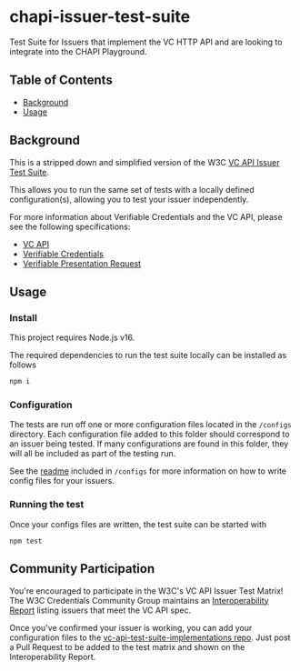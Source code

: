 # chapi-issuer-test-suite
Test Suite for Issuers that implement the VC HTTP API and are looking to
integrate into the CHAPI Playground.

## Table of Contents

- [Background](#background)
- [Usage](#usage)


## Background

This is a stripped down and simplified version of the W3C
[VC API Issuer Test Suite].
 
This allows you to run the same set of tests with a locally defined
configuration(s), allowing you to test your issuer independently.

For more information about Verifiable Credentials and the VC API,
please see the following specifications:
 - [VC API]
 - [Verifiable Credentials]
 - [Verifiable Presentation Request]

## Usage

### Install
This project requires Node.js v16.

The required dependencies to run the test suite locally can be installed
as follows

```js
npm i
```

### Configuration
The tests are run off one or more configuration files located in the `/configs`
directory. Each configuration file added to this folder should correspond to an
issuer being tested. If many configurations are found in this folder, they will
all be included as part of the testing run.

See the [readme](/configs/README.md) included in `/configs` for more
information on how to write config files for your issuers.

### Running the test
Once your configs files are written, the test suite can be started with
```
npm test
```

## Community Participation
You're encouraged to participate in the W3C's VC API Issuer Test Matrix! 
The W3C Credentials Community Group maintains an [Interoperability Report]
listing issuers that meet the VC API spec.  

Once you've confirmed your issuer is working, you can add your configuration
files to the [vc-api-test-suite-implementations repo].  Just post a Pull
Request to be added to the test matrix and shown on the Interoperability
Report.


[VC API]: https://w3c-ccg.github.io/vc-api/
[Verifiable Credentials]: https://www.w3.org/TR/vc-data-model/
[Verifiable Presentation Request]: https://w3c-ccg.github.io/vp-request-spec/
[VC API Issuer Test Suite]: https://github.com/w3c-ccg/vc-api-issuer-test-suite
[Interoperability Report]: https://w3c-ccg.github.io/vc-api-issuer-test-suite/
[vc-api-test-suite-implementations repo]: https://github.com/w3c-ccg/vc-api-test-suite-implementations 